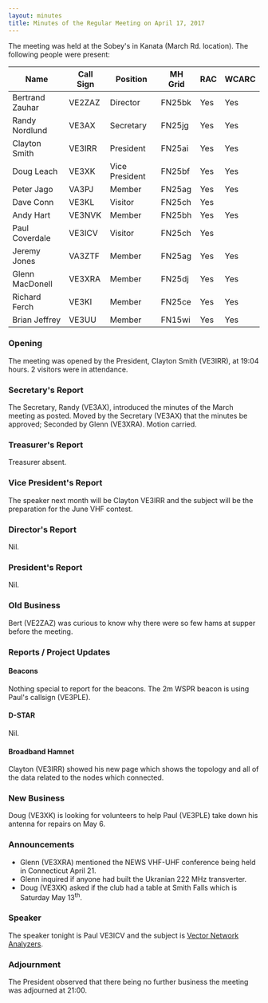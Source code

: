 ```yaml
---
layout: minutes
title: Minutes of the Regular Meeting on April 17, 2017
---
```


The meeting was held at the Sobey's in Kanata (March Rd. location).
The following people were present:

| Name                   | Call Sign  | Position         | MH Grid | RAC | WCARC |
|------------------------|------------|------------------|---------|-----|-------|
| Bertrand Zauhar        | VE2ZAZ     | Director         | FN25bk  | Yes | Yes   |
| Randy Nordlund         | VE3AX      | Secretary        | FN25jg  | Yes | Yes   |
| Clayton Smith          | VE3IRR     | President        | FN25ai  | Yes | Yes   |
| Doug Leach             | VE3XK      | Vice President   | FN25bf  | Yes | Yes   |
| Peter Jago             | VA3PJ      | Member           | FN25ag  | Yes | Yes   |
| Dave Conn              | VE3KL      | Visitor          | FN25ch  | Yes |       |
| Andy Hart              | VE3NVK     | Member           | FN25bh  | Yes | Yes   |
| Paul Coverdale         | VE3ICV     | Visitor          | FN25ch  | Yes |       |
| Jeremy Jones           | VA3ZTF     | Member           | FN25ag  | Yes | Yes   |
| Glenn MacDonell        | VE3XRA     | Member           | FN25dj  | Yes | Yes   |
| Richard Ferch          | VE3KI      | Member           | FN25ce  | Yes | Yes   |
| Brian Jeffrey          | VE3UU      | Member           | FN15wi  | Yes | Yes   |

### Opening

The meeting was opened by the President, Clayton Smith (VE3IRR), at 19:04 hours.
2 visitors were in attendance.

### Secretary's Report

The Secretary, Randy (VE3AX), introduced the minutes of the March meeting as posted.
Moved by the Secretary (VE3AX) that the minutes be approved; Seconded by Glenn (VE3XRA).
Motion carried.

### Treasurer's Report

Treasurer absent.

### Vice President's Report

The speaker next month will be Clayton VE3IRR and the subject will be the preparation for the June VHF contest.

### Director's Report

Nil.

### President's Report

Nil.

### Old Business

Bert (VE2ZAZ) was curious to know why there were so few hams at supper before the meeting.

### Reports / Project Updates

#### Beacons

Nothing special to report for the beacons.
The 2m WSPR beacon is using Paul's callsign (VE3PLE).

#### D-STAR

Nil.

#### Broadband Hamnet

Clayton (VE3IRR) showed his new page which shows the topology and all of the data related to the nodes which connected.

### New Business

Doug (VE3XK) is looking for volunteers to help Paul (VE3PLE) take down his antenna for repairs on May 6.

### Announcements

* Glenn (VE3XRA) mentioned the NEWS VHF-UHF conference being held in Connecticut April 21.
* Glenn inquired if anyone had built the Ukranian 222 MHz transverter.
* Doug (VE3XK) asked if the club had a table at Smith Falls which is Saturday May 13<sup>th</sup>.

### Speaker

The speaker tonight is Paul VE3ICV and the subject is [Vector Network Analyzers](../presentations/ve3icv_vector_network_analyzers.pdf).

### Adjournment

The President observed that there being no further business the meeting was
adjourned at 21:00.
